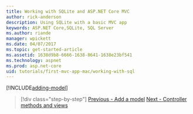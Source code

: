 ```yaml
---
title: Working with SQLite and ASP.NET Core MVC 
author: rick-anderson
description: Using SQLite with a basic MVC app
keywords: ASP.NET Core,SQLite, SQL Server 
ms.author: riande
manager: wpickett
ms.date: 04/07/2017
ms.topic: get-started-article
ms.assetid: 1638d9b8-6666-1638-8641-1638e23bf541
ms.technology: aspnet
ms.prod: asp.net-core
uid: tutorials/first-mvc-app-mac/working-with-sql
---
```


[!INCLUDE[adding-model](../../includes/mvc-intro/sql.md)]

>[!div class="step-by-step"]
[Previous - Add a model](adding-model.md)
[Next - Controller methods and views](controller-methods-views.md)